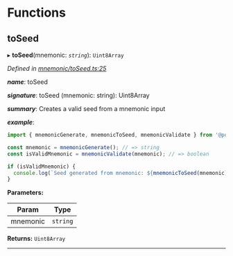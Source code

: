 

# Functions

<a id="toseed"></a>

##  toSeed

▸ **toSeed**(mnemonic: *`string`*): `Uint8Array`

*Defined in [mnemonic/toSeed.ts:25](https://github.com/polkadot-js/common/blob/1fb1f9d/packages/util-crypto/src/mnemonic/toSeed.ts#L25)*

*__name__*: toSeed

*__signature__*: toSeed (mnemonic: string): Uint8Array

*__summary__*: Creates a valid seed from a mnemonic input

*__example__*:   
```javascript
import { mnemonicGenerate, mnemonicToSeed, mnemonicValidate } from '@polkadot/util-crypto';

const mnemonic = mnemonicGenerate(); // => string
const isValidMnemonic = mnemonicValidate(mnemonic); // => boolean

if (isValidMnemonic) {
  console.log(`Seed generated from mnemonic: ${mnemonicToSeed(mnemonic)}`); => u8a
}
```

**Parameters:**

| Param | Type |
| ------ | ------ |
| mnemonic | `string` |

**Returns:** `Uint8Array`

___


